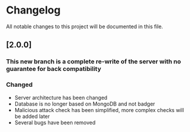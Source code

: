 # Changelog
All notable changes to this project will be documented in this file.

## [2.0.0]
### This new branch is a complete re-write of the server with no guarantee for back compatibility 

### Changed
 - Server architecture has been changed  
 - Database is no longer based on MongoDB and not badger  
 - Malicious attack check has been simplified, more complex checks will be added later    
 - Several bugs have been removed  

